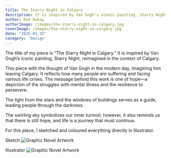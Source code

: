 ```yaml
---
title: The Starry Night in Calgary
description: It is inspired by Van Gogh’s iconic painting, Starry Night, reimagined in the context of Calgary.
author: Rod Dahay
authorImage: /images/the-starry-night-in-calgary.jpg
coverImage: /images/the-starry-night-in-calgary.jpg
date: "2025-01-25"
category: 'Design'
---
```


The title of my piece is “The Starry Night in Calgary.”
It is inspired by Van Gogh’s iconic painting, Starry Night, reimagined in the context of Calgary.

This piece with the thought of Van Gogh in the modern day, imagining him leaving Calgary. It reflects how many people are suffering and facing various life crises. The message behind this work is one of hope—a depiction of the struggles with mental illness and the resilience to persevere.

The light from the stars and the windows of buildings serves as a guide, leading people through the darkness.

The swirling sky symbolizes our inner turmoil; however, it also reminds us that there is still hope, and life is a journey that must continue.

For this piece, I sketched and coloured everything directly in Illustrator.

Sketch
![Graphic Novel Artwork](/images/the-starry-night-in-calgary-sketch.jpg)


Illustrator
![Graphic Novel Artwork](/images/the-starry-night-in-calgary-full.jpg)




